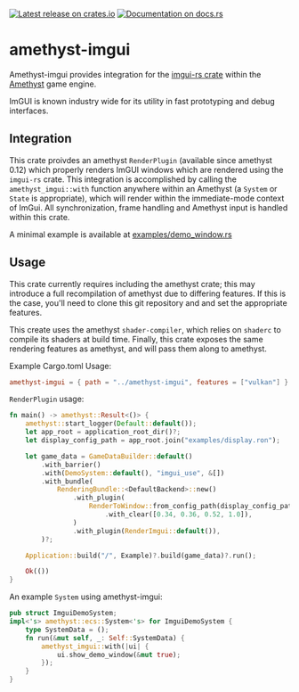 [![Latest release on crates.io](https://meritbadge.herokuapp.com/amethyst-imgui)](https://crates.io/crates/amethyst-imgui)
[![Documentation on docs.rs](https://docs.rs/amethyst-imgui/badge.svg)](https://docs.rs/amethyst-imgui)

# amethyst-imgui

Amethyst-imgui provides integration for the [imgui-rs crate](https://github.com/Gekkio/imgui-rs) within the [Amethyst](https://amethyst.rs) game engine.

ImGUI is known industry wide for its utility in fast prototyping and debug interfaces. 

## Integration

This crate proivdes an amethyst `RenderPlugin` (available since amethyst 0.12) which properly renders ImGUI windows which are rendered using the `imgui-rs` crate. This integration is accomplished by calling the `amethyst_imgui::with` function anywhere within an Amethyst (a `System` or `State` is appropriate), which will render within the immediate-mode context of ImGui. All synchronization, frame handling and Amethyst input is handled within this crate.

A minimal example is available at [examples/demo_window.rs](examples/demo_window.rs)


## Usage 

This crate currently requires including the amethyst crate; this may introduce a full recompilation of amethyst due to differing features. If this is the case, you'll need to clone this git repository and and set the appropriate features.

This create uses the amethyst `shader-compiler`, which relies on `shaderc` to compile its shaders at build  time. Finally, this crate exposes the same rendering features as amethyst, and will pass them along to amethyst.

Example Cargo.toml Usage:
```toml
amethyst-imgui = { path = "../amethyst-imgui", features = ["vulkan"] }
```


`RenderPlugin` usage:
```rust
fn main() -> amethyst::Result<()> {
    amethyst::start_logger(Default::default());
    let app_root = application_root_dir()?;
    let display_config_path = app_root.join("examples/display.ron");

    let game_data = GameDataBuilder::default()
        .with_barrier()
        .with(DemoSystem::default(), "imgui_use", &[])
        .with_bundle(
            RenderingBundle::<DefaultBackend>::new()
                .with_plugin(
                    RenderToWindow::from_config_path(display_config_path)
                        .with_clear([0.34, 0.36, 0.52, 1.0]),
                )
                .with_plugin(RenderImgui::default()),
        )?;

    Application::build("/", Example)?.build(game_data)?.run();

    Ok(())
}

```

An example `System` using amethyst-imgui:
```rust
pub struct ImguiDemoSystem;
impl<'s> amethyst::ecs::System<'s> for ImguiDemoSystem {
    type SystemData = ();
    fn run(&mut self, _: Self::SystemData) {
        amethyst_imgui::with(|ui| {
            ui.show_demo_window(&mut true);
        });
    }
}
```

